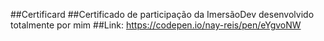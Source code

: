 ##Certificard
##Certificado de participação da ImersãoDev desenvolvido totalmente por mim
##Link: https://codepen.io/nay-reis/pen/eYgvoNW
